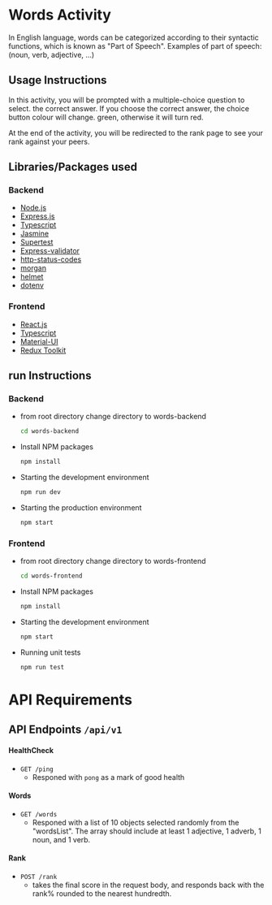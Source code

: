 # Words Activity

In English language, words can be categorized according to their syntactic functions, which is known as "Part of Speech".
Examples of part of speech: (noun, verb, adjective, ...)

## Usage Instructions

In this activity, you will be prompted with a multiple-choice question to select. the correct answer.
If you choose the correct answer, the choice button colour will change. green, otherwise it will turn red.

At the end of the activity, you will be redirected to the rank page to see your rank against your peers.

## Libraries/Packages used

### Backend

- [Node.js](https://nodejs.org/en/)
- [Express.js](https://expressjs.com/)
- [Typescript](https://www.typescriptlang.org/)
- [Jasmine](https://jasmine.github.io/)
- [Supertest](https://www.npmjs.com/package/supertest)
- [Express-validator](https://express-validator.github.io/)
- [http-status-codes](https://www.npmjs.com/package/http-status-code)
- [morgan](https://www.npmjs.com/package/morgan)
- [helmet](https://www.npmjs.com/package/helmet)
- [dotenv](https://www.npmjs.com/package/dotenv)

### Frontend

- [React.js](https://nodejs.org/en/)
- [Typescript](https://www.typescriptlang.org/)
- [Material-UI](https://mui.com/)
- [Redux Toolkit](https://redux-toolkit.js.org/)

## run Instructions

### Backend

- from root directory change directory to words-backend
  ```sh
  cd words-backend
  ```
- Install NPM packages
  ```sh
  npm install
  ```
- Starting the development environment
  ```sh
  npm run dev
  ```
- Starting the production environment
  ```sh
  npm start
  ```

### Frontend

- from root directory change directory to words-frontend
  ```sh
  cd words-frontend
  ```
- Install NPM packages
  ```sh
  npm install
  ```
- Starting the development environment
  ```sh
  npm start
  ```
- Running unit tests
  ```sh
  npm run test
  ```

# API Requirements

## API Endpoints `/api/v1`

#### HealthCheck

- `GET /ping`
  - Responed with `pong` as a mark of good health

#### Words

- `GET /words`
  - Responed with a list of 10 objects selected randomly from the "wordsList".
    The array should include at least 1 adjective, 1 adverb, 1 noun, and 1 verb.

#### Rank

- `POST /rank`
  - takes the final score in the request body, and responds back with the rank%
    rounded to the nearest hundredth.
